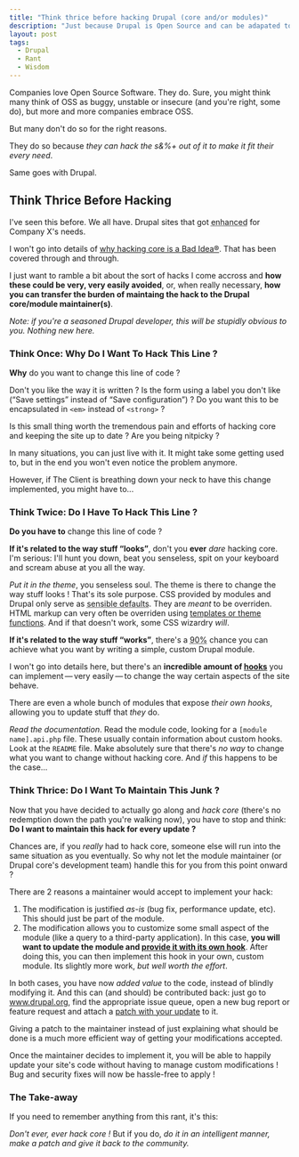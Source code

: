 ```yaml
---
title: "Think thrice before hacking Drupal (core and/or modules)"
description: "Just because Drupal is Open Source and can be adapated to your needs does not mean you must do so. Some stupid, but common mistakes and their solutions."
layout: post
tags:
  - Drupal
  - Rant
  - Wisdom
---
```


Companies love Open Source Software. They do. Sure, you might think many think of OSS as buggy, unstable or insecure (and you're right, some do), but more and more companies embrace OSS.

But many don't do so for the right reasons.

They do so because *they can hack the s&%+ out of it to make it fit their every need*.

Same goes with Drupal.

## Think Thrice Before Hacking

I've seen this before. We all have. Drupal sites that got <abbr title="Completely, massively, horribly screwed up">enhanced</abbr> for Company X's needs.

I won't go into details of [why hacking core is a Bad Idea&reg;](https://www.drupal.org/best-practices/do-not-hack-core). That has been covered through and through.

I just want to ramble a bit about the sort of hacks I come accross and **how these could be very, very easily avoided**, or, when really necessary, **how you can transfer the burden of maintaing the hack to the Drupal core/module maintainer(s)**. 

*Note: if you're a seasoned Drupal developer, this will be stupidly obvious to you. Nothing new here.*

### Think Once: Why Do I Want To Hack This Line ?

**Why** do you want to change this line of code ? 

Don't you like the way it is written ? Is the form using a label you don't like (&ldquo;Save settings&rdquo; instead of &ldquo;Save configuration&rdquo;) ? Do you want this to be encapsulated in `<em>` instead of `<strong>` ?

Is this small thing worth the tremendous pain and efforts of hacking core and keeping the site up to date ? Are you being nitpicky ?

In many situations, you can just live with it. It might take some getting used to, but in the end you won't even notice the problem anymore.

However, if The Client is breathing down your neck to have this change implemented, you might have to...

### Think Twice: Do I Have To Hack This Line ?

**Do you have to** change this line of code ?

**If it's related to the way stuff &ldquo;looks&rdquo;**, don't you **ever** *dare* hacking core. I'm serious: I'll hunt you down, beat you senseless, spit on your keyboard and scream abuse at you all the way.

*Put it in the theme*, you senseless soul. The theme is there to change the way stuff looks ! That's its sole purpose. CSS provided by modules and Drupal only serve as <abbr title="They usually suck bad enough to bring tears to your eyes">sensible defaults</abbr>. They are *meant* to be overriden. HTML markup can very often be overriden using [templates or theme functions](https://www.drupal.org/node/173880). And if that doesn't work, some CSS wizardry *will*.

**If it's related to the way stuff &ldquo;works&rdquo;**, there's a <abbr title="Completely made up number">90%</abbr> chance you can achieve what you want by writing a simple, custom Drupal module.

I won't go into details here, but there's an **incredible amount of [hooks](https://api.drupal.org/api/drupal/includes!module.inc/group/hooks)** you can implement&thinsp;&mdash;&thinsp;very easily&thinsp;&mdash;&thinsp;to change the way certain aspects of the site behave.

There are even a whole bunch of modules that expose *their own hooks*, allowing you to update stuff that *they* do.

*Read the documentation*. Read the module code, looking for a `[module name].api.php` file. These usually contain information about custom hooks. Look at the `README` file. Make absolutely sure that there's *no way* to change what you want to change without hacking core. And *if* this happens to be the case...

### Think Thrice: Do I Want To Maintain This Junk ?

Now that you have decided to actually go along and *hack core* (there's no redemption down the path you're walking now), you have to stop and think: **Do I want to maintain this hack for every update ?**

Chances are, if you *really* had to hack core, someone else will run into the same situation as you eventually. So why not let the module maintainer (or Drupal core's development team) handle this for you from this point onward ?

There are 2 reasons a maintainer would accept to implement your hack:

1. The modification is justified *as-is* (bug fix, performance update, etc). This should just be part of the module.
2. The modification allows you to customize some small aspect of the module (like a query to a third-party application). In this case, **you will want to update the module and [provide it with its own hook](https://www.drupal.org/node/292)**. After doing this, you can then implement this hook in your own, custom module. Its slightly more work, *but well worth the effort*.

In both cases, you have now *added value* to the code, instead of blindly modifying it. And this can (and should) be contributed back: just go to www.drupal.org, find the appropriate issue queue, open a new bug report or feature request and attach a [patch with your update](https://www.drupal.org/node/707484) to it.

Giving a patch to the maintainer instead of just explaining what should be done is a much more efficient way of getting your modifications accepted.

Once the maintainer decides to implement it, you will be able to happily update your site's code without having to manage custom modifications ! Bug and security fixes will now be hassle-free to apply !

### The Take-away

If you need to remember anything from this rant, it's this:

*Don't ever, ever hack core !* But if you do, *do it in an intelligent manner, make a patch and give it back to the community.*



